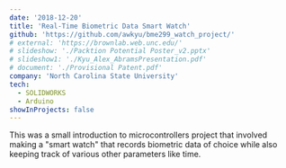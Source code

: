 ```yaml
---
date: '2018-12-20'
title: 'Real-Time Biometric Data Smart Watch'
github: 'https://github.com/awkyu/bme299_watch_project/'
# external: 'https://brownlab.web.unc.edu/'
# slideshow: './Packtion Potential Poster_v2.pptx'
# slideshow1: './Kyu_Alex_AbramsPresentation.pdf'
# document: './Provisional Patent.pdf'
company: 'North Carolina State University'
tech:
  - SOLIDWORKS
  - Arduino
showInProjects: false
---
```


This was a small introduction to microcontrollers project that involved making a "smart watch" that records biometric data of choice while also keeping track of various other parameters like time.

